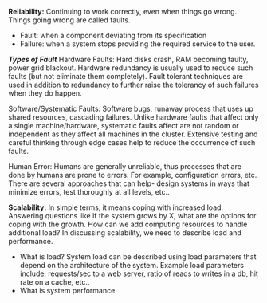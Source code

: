 **Reliability:**
Continuing to work correctly, even when things go wrong. Things going wrong are called faults.

- Fault: when a component deviating from its specification
- Failure: when a system stops providing the required service to the user.

***Types of Fault***
Hardware Faults: Hard disks crash, RAM becoming faulty, power grid blackout. Hardware redundancy is usually used to reduce such faults (but not eliminate them completely). Fault tolerant techniques are used in addition to redundancy to further raise the tolerancy of such failures when they do happen.

Software/Systematic Faults: Software bugs, runaway process that uses up shared resources, cascading failures. Unlike hardware faults that affect only a single machine/hardware, systematic faults affect are not random or independent as they affect all machines in the cluster. Extensive testing and careful thinking through edge cases help to reduce the occurrence of such faults. 

Human Error: Humans are generally unreliable, thus processes that are done by humans are prone to errors. For example, configuration errors, etc. There are several approaches that can help- design systems in ways that minimize errors, test thoroughly at all levels, etc..

**Scalability:**
In simple terms, it means coping with increased load. Answering questions like if the system grows by X, what are the options for coping with the growth. How can we add computing resources to handle additional load? In discussing scalability, we need to describe load and performance.
- What is load? System load can be described using load parameters that depend on the architecture of the system. Example load parameters include: requests/sec to a web server, ratio of reads to writes in a db, hit rate on a cache, etc..
- What is system performance